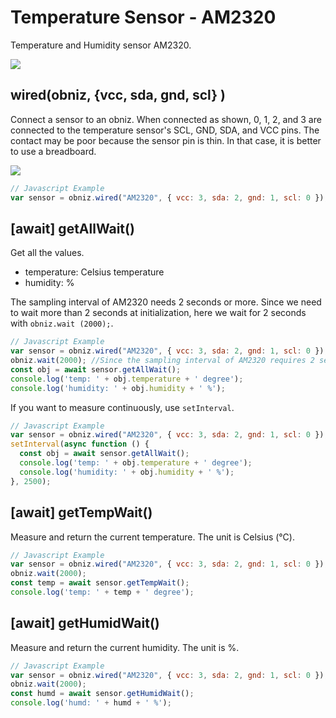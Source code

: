 # Temperature Sensor - AM2320
Temperature and Humidity sensor AM2320.

![](image.jpg)

## wired(obniz,  {vcc, sda, gnd, scl} )

Connect a sensor to an obniz.
When connected as shown, 0, 1, 2, and 3 are connected to the temperature sensor's SCL, GND, SDA, and VCC pins. The contact may be poor because the sensor pin is thin. In that case, it is better to use a breadboard.

![](wired.jpg)

```javascript
// Javascript Example
var sensor = obniz.wired("AM2320", { vcc: 3, sda: 2, gnd: 1, scl: 0 });
```

## [await] getAllWait()

Get all the values.

- temperature: Celsius temperature
- humidity: %

The sampling interval of AM2320 needs 2 seconds or more.
Since we need to wait more than 2 seconds at initialization, here we wait for 2 seconds with `obniz.wait (2000);`.

```javascript
// Javascript Example
var sensor = obniz.wired("AM2320", { vcc: 3, sda: 2, gnd: 1, scl: 0 });
obniz.wait(2000); //Since the sampling interval of AM2320 requires 2 seconds or more, it is necessary to wait 2 seconds or more at initialization as well.
const obj = await sensor.getAllWait();
console.log('temp: ' + obj.temperature + ' degree');
console.log('humidity: ' + obj.humidity + ' %');
```

If you want to measure continuously, use `setInterval`.

```javascript
// Javascript Example
var sensor = obniz.wired("AM2320", { vcc: 3, sda: 2, gnd: 1, scl: 0 });
setInterval(async function () {
  const obj = await sensor.getAllWait();
  console.log('temp: ' + obj.temperature + ' degree');
  console.log('humidity: ' + obj.humidity + ' %');
}, 2500);
```

## [await] getTempWait()

Measure and return the current temperature. The unit is Celsius (°C).

```javascript
// Javascript Example
var sensor = obniz.wired("AM2320", { vcc: 3, sda: 2, gnd: 1, scl: 0 });
obniz.wait(2000);
const temp = await sensor.getTempWait();
console.log('temp: ' + temp + ' degree');
```

## [await] getHumidWait()

Measure and return the current humidity. The unit is %.

```javascript
// Javascript Example
var sensor = obniz.wired("AM2320", { vcc: 3, sda: 2, gnd: 1, scl: 0 });
obniz.wait(2000);
const humd = await sensor.getHumidWait();
console.log('humd: ' + humd + ' %');
```
